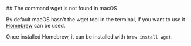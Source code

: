 ## The command wget is not found in macOS

By default macOS hasn't the wget tool in the terminal, if you want to use it [Homebrew](http://brew.sh/index_es.html) can be used.

Once installed Homebrew, it can be installed with `brew install wget`.
